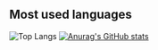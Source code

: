 ## Most used languages
![Top Langs](https://github-readme-stats.vercel.app/api/top-langs/?username=FergusJJ&layout=compact&langs_count=6)
[![Anurag's GitHub stats](https://github-readme-stats.vercel.app/api?username=FergusJJ)](https://github.com/anuraghazra/github-readme-stats)
